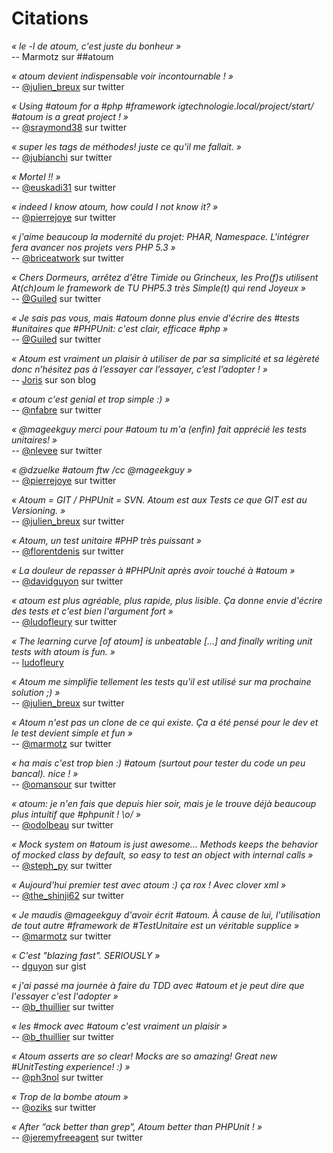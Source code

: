 # Citations

<cite>« le -l de atoum, c'est juste du bonheur »</cite>   
-- Marmotz sur ##atoum

<cite>« atoum devient indispensable voir incontournable ! »</cite>   
-- [@julien_breux](https://twitter.com/julien_breux/status/123708116167700481) sur twitter

<cite>« Using #atoum for a #php #framework igtechnologie.local/project/start/ #atoum is a great
    project ! »</cite>   
-- [@sraymond38](https://twitter.com/sraymond38/status/123782831431368704) sur twitter

<cite>« super les tags de méthodes! juste ce qu'il me fallait. »</cite>   
-- [@jubianchi](https://twitter.com/jubianchi/status/123718414492639232) sur twitter

<cite>« Mortel !! »</cite>   
-- [@euskadi31](https://twitter.com/euskadi31/status/118295307590189057) sur twitter

<cite>« indeed I know atoum, how could I not know it? »</cite>   
-- [@pierrejoye](https://twitter.com/pierrejoye/status/116950623634722816) sur twitter

<cite>« j'aime beaucoup la modernité du projet: PHAR, Namespace. L'intégrer fera avancer nos
    projets vers PHP 5.3 »</cite>   
-- [@briceatwork](https://twitter.com/briceatwork/status/108180796543737858) sur twitter

<cite>« Chers Dormeurs, arrêtez d'être Timide ou Grincheux, les Pro(f)s utilisent At(ch)oum le
    framework de TU PHP5.3 très Simple(t) qui rend Joyeux »</cite>   
-- [@Guiled](https://twitter.com/Guiled/status/129839017280798720) sur twitter

<cite>« Je sais pas vous, mais #atoum donne plus envie d'écrire des #tests #unitaires que #PHPUnit:
    c'est clair, efficace #php »</cite>   
-- [@Guiled](http://twitter.com/Guiled/status/99951136131395584) sur twitter

<cite>« Atoum est vraiment un plaisir à utiliser de par sa simplicité et sa légèreté donc n’hésitez
    pas à l’essayer car l’essayer, c’est l’adopter ! »</cite>   
-- [Joris](http://blog.eexit.net/2011/11/php-projet-silex-tdd-pour-le-code-metier.html) sur son blog

<cite>« atoum c'est genial et trop simple :) »</cite>   
-- [@nfabre](https://twitter.com/nfabre/status/142608190826221568) sur twitter

<cite>« @mageekguy merci pour #atoum tu m'a (enfin) fait apprécié les tests unitaires! »</cite>   
-- [@nlevee](https://twitter.com/nlevee/status/142610864493694977) sur twitter

<cite>« @dzuelke #atoum ftw /cc @mageekguy »</cite>   
-- [@pierrejoye](https://twitter.com/pierrejoye/status/143388776603979777) sur twitter

<cite>« Atoum = GIT / PHPUnit = SVN. Atoum est aux Tests ce que GIT est au Versioning. »</cite>   
-- [@julien_breux](https://twitter.com/julien_breux/status/177008279883489280) sur twitter

<cite>« Atoum, un test unitaire #PHP très puissant »</cite>   
-- [@florentdenis](https://twitter.com/florentdenis/status/177418328413966337) sur twitter

<cite>« La douleur de repasser à #PHPUnit après avoir touché à #atoum »</cite>   
-- [@davidguyon](https://twitter.com/davidguyon/status/177794017025728512) sur twitter

<cite>« atoum est plus agréable, plus rapide, plus lisible. Ça donne envie d'écrire des tests et
    c'est bien l'argument fort »</cite>   
-- [@ludofleury](https://twitter.com/ludofleury/status/180100038217838593) sur twitter

<cite>« The learning curve [of atoum] is unbeatable [...] and finally writing unit tests with atoum
    is fun. »</cite>   
-- [ludofleury](http://testonsteroid.tumblr.com/post/20176732842/php-unit-testing-with-atoum)

<cite>« Atoum me simplifie tellement les tests qu'il est utilisé sur ma prochaine solution ;) »
    </cite>   
-- [@julien_breux](https://twitter.com/julien_breux/status/206796254515167232) sur twitter

<cite>« Atoum n'est pas un clone de ce qui existe. Ça a été pensé pour le dev et le test devient
    simple et fun »</cite>   
-- [@marmotz](https://twitter.com/marmotz/status/213234440179154945) sur twitter

<cite>« ha mais c'est trop bien :) #atoum (surtout pour tester du code un peu bancal). nice ! »
    </cite>   
-- [@omansour](https://twitter.com/omansour/status/212925469845241861) sur twitter

<cite>« atoum: je n'en fais que depuis hier soir, mais je le trouve déjà beaucoup plus intuitif que
    #phpunit ! \o/ »</cite>   
-- [@odolbeau](https://twitter.com/odolbeau/status/220118850442764289) sur twitter

<cite>« Mock system on #atoum is just awesome... Methods keeps the behavior of mocked class by
    default, so easy to test an object with internal calls »</cite>   
-- [@steph_py](https://twitter.com/steph_py/status/225527973565046784) sur twitter

<cite>« Aujourd'hui premier test avec atoum :) ça rox ! Avec clover xml »</cite>   
-- [@the_shinji62](https://twitter.com/the_shinji62/status/227877265072062464) sur twitter

<cite>« Je maudis @mageekguy d'avoir écrit #atoum. À cause de lui, l'utilisation de tout autre
    #framework de #TestUnitaire est un véritable supplice »</cite>   
-- [@marmotz](https://twitter.com/marmotz/status/235389600439357440) sur twitter

<cite>« C'est "blazing fast". SERIOUSLY »</cite>   
-- [dguyon](https://gist.github.com/2002661) sur gist

<cite>« j'ai passé ma journée à faire du TDD avec #atoum et je peut dire que l'essayer c'est
    l'adopter »</cite>   
-- [@b_thuillier](https://twitter.com/b_thuillier/status/239034578403221504) sur twitter

<cite>« les #mock avec #atoum c'est vraiment un plaisir »</cite>   
-- [@b_thuillier](https://twitter.com/b_thuillier/status/240411313925398528) sur twitter

<cite>« Atoum asserts are so clear! Mocks are so amazing! Great new #UnitTesting experience! :) »
    </cite>   
-- [@ph3nol](https://twitter.com/ph3nol/status/244435219598430210) sur twitter

<cite>« Trop de la bombe atoum »</cite>   
-- [@oziks](https://twitter.com/oziks/status/248720413444685824) sur twitter

<cite>« After “ack better than grep”, Atoum better than PHPUnit ! »</cite>   
-- [@jeremyfreeagent](https://twitter.com/jeremyfreeagent/status/251266310003105792) sur twitter

